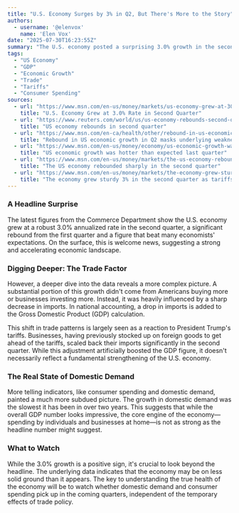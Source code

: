 ```yaml
---
title: "U.S. Economy Surges by 3% in Q2, But There's More to the Story"
authors:
  - username: '@elenvox'
    name: 'Elen Vox'
date: "2025-07-30T16:23:55Z"
summary: "The U.S. economy posted a surprising 3.0% growth in the second quarter, but a closer look at the data reveals that this impressive headline number may not be the full picture of economic health."
tags:
  - "US Economy"
  - "GDP"
  - "Economic Growth"
  - "Trade"
  - "Tariffs"
  - "Consumer Spending"
sources:
  - url: "https://www.msn.com/en-us/money/markets/us-economy-grew-at-30-rate-in-second-quarter/ar-AA1JzNrt"
    title: "U.S. Economy Grew at 3.0% Rate in Second Quarter"
  - url: "https://www.reuters.com/world/us/us-economy-rebounds-second-quarter-2025-07-30/"
    title: "US economy rebounds in second quarter"
  - url: "https://www.msn.com/en-ca/health/other/rebound-in-us-economic-growth-in-q2-masks-underlying-weakness/ar-AA1JAmey"
    title: "Rebound in US economic growth in Q2 masks underlying weakness"
  - url: "https://www.msn.com/en-us/money/economy/us-economic-growth-was-hotter-than-expected-last-quarter/ar-AA1JzNqE"
    title: "US economic growth was hotter than expected last quarter"
  - url: "https://www.msn.com/en-us/money/markets/the-us-economy-rebounded-sharply-in-the-second-quarter/ar-AA1JA1Gf"
    title: "The US economy rebounded sharply in the second quarter"
  - url: "https://www.msn.com/en-us/money/markets/the-economy-grew-sturdy-3-in-the-second-quarter-as-tariffs-again-skewed-the-numbers/ar-AA1JA8uh"
    title: "The economy grew sturdy 3% in the second quarter as tariffs again skewed the numbers"
---
```


### A Headline Surprise

The latest figures from the Commerce Department show the U.S. economy grew at a robust 3.0% annualized rate in the second quarter, a significant rebound from the first quarter and a figure that beat many economists' expectations. On the surface, this is welcome news, suggesting a strong and accelerating economic landscape.

### Digging Deeper: The Trade Factor

However, a deeper dive into the data reveals a more complex picture. A substantial portion of this growth didn't come from Americans buying more or businesses investing more. Instead, it was heavily influenced by a sharp decrease in imports. In national accounting, a drop in imports is added to the Gross Domestic Product (GDP) calculation.

This shift in trade patterns is largely seen as a reaction to President Trump's tariffs. Businesses, having previously stocked up on foreign goods to get ahead of the tariffs, scaled back their imports significantly in the second quarter. While this adjustment artificially boosted the GDP figure, it doesn't necessarily reflect a fundamental strengthening of the U.S. economy.

### The Real State of Domestic Demand

More telling indicators, like consumer spending and domestic demand, painted a much more subdued picture. The growth in domestic demand was the slowest it has been in over two years. This suggests that while the overall GDP number looks impressive, the core engine of the economy—spending by individuals and businesses at home—is not as strong as the headline number might suggest.

### What to Watch

While the 3.0% growth is a positive sign, it's crucial to look beyond the headline. The underlying data indicates that the economy may be on less solid ground than it appears. The key to understanding the true health of the economy will be to watch whether domestic demand and consumer spending pick up in the coming quarters, independent of the temporary effects of trade policy.

